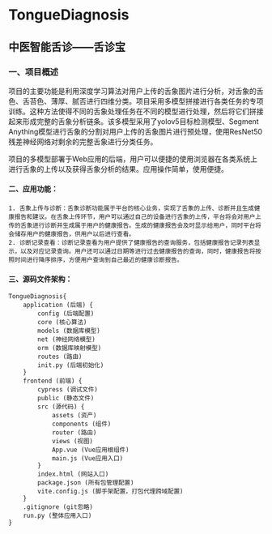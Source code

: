 # TongueDiagnosis

## 														中医智能舌诊——舌诊宝



### 一、项目概述

​	项目的主要功能是利用深度学习算法对用户上传的舌象图片进行分析，对舌象的舌色、舌苔色、薄厚、腻否进行四维分类。项目采用多模型拼接进行各类任务的专项训练。这种方法使得不同的舌象处理任务在不同的模型进行处理，然后将它们拼接起来形成完整的舌象分析链条。该多模型采用了yolov5目标检测模型、Segment Anything模型进行舌象的分割对用户上传的舌象图片进行预处理，使用ResNet50残差神经网络对剩余的完整舌象进行分类任务。

​	项目的多模型部署于Web应用的后端，用户可以便捷的使用浏览器在各类系统上进行舌象的上传以及获得舌象分析的结果。应用操作简单，使用便捷。

#### 二、应用功能：

	1. 舌象上传与诊断：舌象诊断功能属于平台的核心业务，实现了舌象的上传、诊断并且生成健康报告和建议。在舌象上传环节，用户可以通过自己的设备进行舌象的上传，平台将会对用户上传的舌象进行诊断并生成属于用户的健康报告。生成的健康报告会及时显示给用户，同时平台将会储存用户的健康报告，供用户以后进行查看。
	2. 诊断记录查看：诊断记录查看为用户提供了健康报告的查询服务，包括健康报告记录列表显示，以及对应记录查询。用户还可以通过日期等进行过去健康报告的查询，同时，健康报告将按照时间进行降序排序，方便用户查询到自己最近的健康诊断报告。

#### 三、源码文件架构：

```
TongueDiagnosis{
	application (后端) {
		config (后端配置)
		core (核心算法)
		models (数据库模型)
		net (神经网络模型)
		orm (数据库映射模型)
		routes (路由)
		init.py (后端初始化)
	}
	frontend (前端) {
		cypress (调试文件)
		public (静态文件)
		src (源代码) {
			assets (资产)
			components (组件)
			router (路由)
			views (视图)
			App.vue (Vue应用根组件)
			main.js (Vue应用入口)
		}
		index.html (网站入口)
		package.json (所有包管理配置)
		vite.config.js (脚手架配置，打包代理跨域配置)
	}
	.gitignore (git忽略)
	run.py (整体应用入口)
}
```

   

​	
